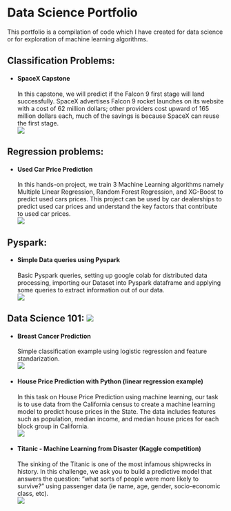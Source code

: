 # Data Science Portfolio

This portfolio is a compilation of code which I have created for data science or for exploration of machine learning algorithms.

## Classification Problems:
* ####  SpaceX Capstone <br>
    In this capstone, we will predict if the Falcon 9 first stage will land successfully. SpaceX advertises Falcon 9 rocket launches on its website with a cost of 62 million dollars; other providers cost upward of 165 million dollars each, much of the savings is because SpaceX can reuse the first stage.<br>
[![](https://badgen.net/badge/icon/github?icon=github&label)](https://github.com/VM-137/SpaceX-Capstone)
 
## Regression problems:
 * ####  Used Car Price Prediction<br>
    In this hands-on project, we train 3 Machine Learning algorithms namely Multiple Linear Regression, Random Forest Regression, and XG-Boost to predict used cars prices. This project can be used by car dealerships to predict used car prices and understand the key factors that contribute to used car prices.<br>
[![](https://badgen.net/badge/icon/github?icon=github&label)](https://github.com/VM-137/used-car-price-prediction)

## Pyspark:
* #### Simple Data queries using Pyspark<br>
    Basic Pyspark queries, setting up google colab for distributed data processing, importing our Dataset into Pyspark dataframe and applying some queries to extract information out of our data.
    <br>
[![](https://badgen.net/badge/icon/github?icon=github&label)](https://github.com/VM-137/Data-Analysis-using-Pyspark)
 
 
 
## Data Science 101: [![](https://badgen.net/badge/101/examples/black)]()
* ####  Breast Cancer Prediction 
    Simple classification example using logistic regression and feature standarization.<br>
[![](https://badgen.net/badge/icon/github?icon=github&label)](https://github.com/VM-137/classification-101_breast_cancer_prediction)
* #### House Price Prediction with Python (linear regression example)<br>
    In this task on House Price Prediction using machine learning, our task is to use data from the California census to create a machine learning model to predict house prices in the State. The data includes features such as population, median income, and median house prices for each block group in California. <br>
[![](https://badgen.net/badge/icon/github?icon=github&label)](https://github.com/VM-137/House-Price-Prediction-with-Python-simple-regression-example-)

* #### Titanic - Machine Learning from Disaster (Kaggle competition)<br>
    The sinking of the Titanic is one of the most infamous shipwrecks in history.
In this challenge, we ask you to build a predictive model that answers the question: “what sorts of people were more likely to survive?” using passenger data (ie name, age, gender, socio-economic class, etc). <br>
[![](https://badgen.net/badge/icon/github?icon=github&label)](https://github.com/VM-137/kaggle-titanic-disaster-)


